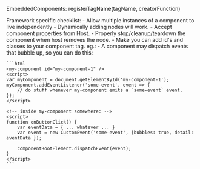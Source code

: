 
EmbeddedComponents:
	registerTagName(tagName, creatorFunction)

Framework specific checklist:
	- Allow multiple instances of a component to live independently
	- Dynamically adding nodes will work.
	- Accept component properties from Host.
	- Properly stop/cleanup/teardown the component when host removes the node.
	- Make you can add id's and classes to your component tag.
		eg.: <my-component id="my-component-1" />
	- A component may dispatch events that bubble up, so you can do this:

	```html
	<my-component id="my-component-1" />
	<script>
	var myComponent = document.getElementById('my-component-1');
	myComponent.addEventListener('some-event', event => {
		// do stuff whenever my-component emits a `some-event` event.
	});
	</script>

	<!-- inside my-component somewhere: -->
	<script>
	function onButtonClick() {
		var eventData = { ... whatever ... }
		var event = new CustomEvent('some-event', {bubbles: true, detail: eventData });

		componentRootElement.dispatchEvent(event);
	}
	</script>
	```


